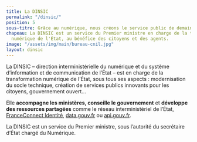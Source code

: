 ```yaml
---
title: La DINSIC
permalink: "/dinsic/"
position: 5
sous-titre: Grâce au numérique, nous créons le service public de demain
chapeau: La DINSIC est un service du Premier ministre en charge de la transformation
  numérique de l'État, au bénéfice des citoyens et des agents.
image: "/assets/img/main/bureau-cnil.jpg"
layout: dinsic
---
```


La DINSIC – direction interministérielle du numérique et du système d’information
et de communication de l’État – est en charge de la transformation numérique de
l’État, sous tous ses aspects : modernisation du socle technique, création de services
publics innovants pour les citoyens, gouvernement ouvert… 

Elle **accompagne les ministères, conseille le gouvernement** et **développe des ressources partagées** comme le réseau interministériel de l’État, [FranceConnect Identité](https://franceconnect.gouv.fr), [data.gouv.fr](https://www.data.gouv.fr) ou [api.gouv.fr](https://www.api.gouv.fr).

La DINSIC est un service du Premier ministre, sous l’autorité du secrétaire d’État chargé du Numérique.
